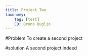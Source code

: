 ```yaml
---
title: Project Two
taxonomy:
    tag: [test]
    CD: Bruno Buglio
---
```


#Problem
To create a second project

#solution
A second project indeed